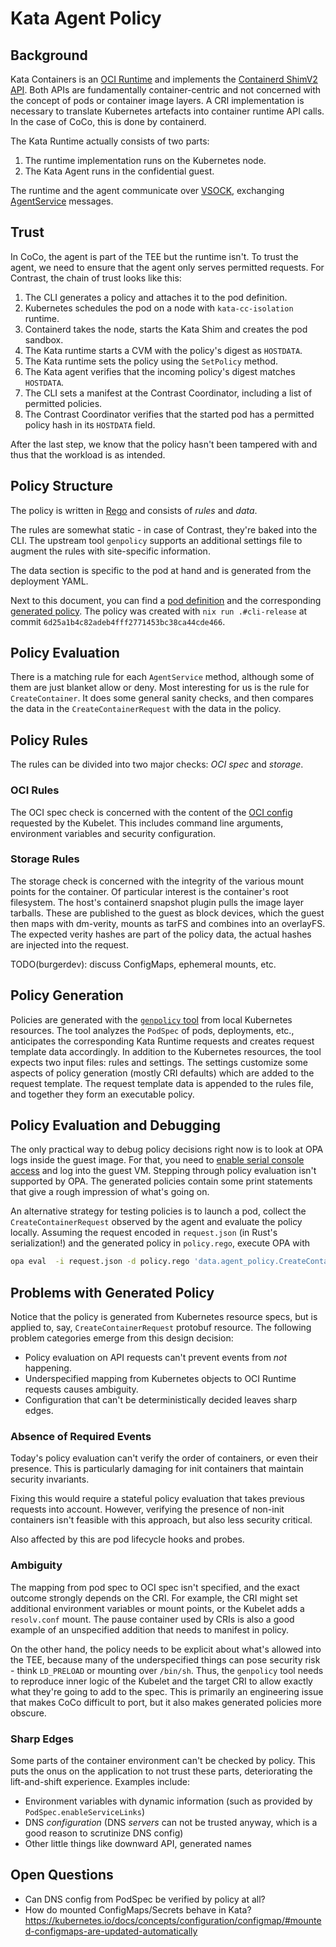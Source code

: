 # Kata Agent Policy

## Background

Kata Containers is an [OCI Runtime] and implements the [Containerd ShimV2 API].
Both APIs are fundamentally container-centric and not concerned with the concept of pods or container image layers.
A CRI implementation is necessary to translate Kubernetes artefacts into container runtime API calls.
In the case of CoCo, this is done by containerd.

The Kata Runtime actually consists of two parts:

1. The runtime implementation runs on the Kubernetes node.
2. The Kata Agent runs in the confidential guest.

The runtime and the agent communicate over [VSOCK], exchanging [AgentService] messages.

[OCI Runtime]: https://github.com/opencontainers/runtime-spec
[Containerd ShimV2 API]: https://pkg.go.dev/github.com/containerd/containerd@v1.7.13/api/runtime/task/v2#TaskService
[VSOCK]: https://www.man7.org/linux/man-pages/man7/vsock.7.html
[AgentService]: https://github.com/kata-containers/kata-containers/blob/89c76d7/src/libs/protocols/protos/agent.proto#L21-L76

## Trust

In CoCo, the agent is part of the TEE but the runtime isn't.
To trust the agent, we need to ensure that the agent only serves permitted requests.
For Contrast, the chain of trust looks like this:

1. The CLI generates a policy and attaches it to the pod definition.
2. Kubernetes schedules the pod on a node with `kata-cc-isolation` runtime.
3. Containerd takes the node, starts the Kata Shim and creates the pod sandbox.
4. The Kata runtime starts a CVM with the policy's digest as `HOSTDATA`.
5. The Kata runtime sets the policy using the `SetPolicy` method.
6. The Kata agent verifies that the incoming policy's digest matches `HOSTDATA`.
7. The CLI sets a manifest at the Contrast Coordinator, including a list of permitted policies.
8. The Contrast Coordinator verifies that the started pod has a permitted policy hash in its `HOSTDATA` field.

After the last step, we know that the policy hasn't been tampered with and thus that the workload is as intended.

## Policy Structure

The policy is written in [Rego] and consists of *rules* and *data*.

The rules are somewhat static - in case of Contrast, they're baked into the CLI.
The upstream tool `genpolicy` supports an additional settings file to augment the rules with site-specific information.

The data section is specific to the pod at hand and is generated from the deployment YAML.

Next to this document, you can find a [pod definition](example-policy.yaml) and the corresponding [generated policy](example-policy.rego).
The policy was created with `nix run .#cli-release` at commit `6d25a1b4c82adeb4fff2771453bc38ca44cde466`.

[Rego]: https://www.openpolicyagent.org/docs/latest/policy-language/

## Policy Evaluation

There is a matching rule for each `AgentService` method, although some of them are just blanket allow or deny.
Most interesting for us is the rule for `CreateContainer`.
It does some general sanity checks, and then compares the data in the `CreateContainerRequest` with the data in the policy.

## Policy Rules

The rules can be divided into two major checks: *OCI spec* and *storage*.

### OCI Rules

The OCI spec check is concerned with the content of the [OCI config] requested by the Kubelet.
This includes command line arguments, environment variables and security configuration.

[OCI config]: https://github.com/opencontainers/runtime-spec/blob/cb7ae92/specs-go/config.go#L6-L34

### Storage Rules

The storage check is concerned with the integrity of the various mount points for the container.
Of particular interest is the container's root filesystem.
The host's containerd snapshot plugin pulls the image layer tarballs.
These are published to the guest as block devices, which the guest then maps with dm-verity, mounts as tarFS and combines into an overlayFS.
The expected verity hashes are part of the policy data, the actual hashes are injected into the request.

TODO(burgerdev): discuss ConfigMaps, ephemeral mounts, etc.

## Policy Generation

Policies are generated with the [`genpolicy` tool] from local Kubernetes resources.
The tool analyzes the `PodSpec` of pods, deployments, etc., anticipates the corresponding Kata Runtime requests and creates request template data accordingly.
In addition to the Kubernetes resources, the tool expects two input files: rules and settings.
The settings customize some aspects of policy generation (mostly CRI defaults) which are added to the request template.
The request template data is appended to the rules file, and together they form an executable policy.

[`genpolicy` tool]: https://github.com/kata-containers/kata-containers/tree/main/src/tools/genpolicy

## Policy Evaluation and Debugging

The only practical way to debug policy decisions right now is to look at OPA logs inside the guest image.
For that, you need to [enable serial console access](../aks/serial-console.md) and log into the guest VM.
Stepping through policy evaluation isn't supported by OPA.
The generated policies contain some print statements that give a rough impression of what's going on.

An alternative strategy for testing policies is to launch a pod, collect the `CreateContainerRequest` observed by the agent and evaluate the policy locally.
Assuming the request encoded in `request.json` (in Rust's serialization!) and the generated policy in `policy.rego`, execute OPA with

```sh
opa eval  -i request.json -d policy.rego 'data.agent_policy.CreateContainerRequest'
```

## Problems with Generated Policy

Notice that the policy is generated from Kubernetes resource specs, but is applied to, say, `CreateContainerRequest` protobuf resource.
The following problem categories emerge from this design decision:

* Policy evaluation on API requests can't prevent events from *not* happening.
* Underspecified mapping from Kubernetes objects to OCI Runtime requests causes ambiguity.
* Configuration that can't be deterministically decided leaves sharp edges.

### Absence of Required Events

Today's policy evaluation can't verify the order of containers, or even their presence.
This is particularly damaging for init containers that maintain security invariants.

Fixing this would require a stateful policy evaluation that takes previous requests into account.
However, verifying the presence of non-init containers isn't feasible with this approach, but also less security critical.

Also affected by this are pod lifecycle hooks and probes.

### Ambiguity

The mapping from pod spec to OCI spec isn't specified, and the exact outcome strongly depends on the CRI.
For example, the CRI might set additional environment variables or mount points, or the Kubelet adds a `resolv.conf` mount.
The pause container used by CRIs is also a good example of an unspecified addition that needs to manifest in policy.

On the other hand, the policy needs to be explicit about what's allowed into the TEE, because many of the underspecified things can pose security risk - think `LD_PRELOAD` or mounting over `/bin/sh`.
Thus, the `genpolicy` tool needs to reproduce inner logic of the Kubelet and the target CRI to allow exactly what they're going to add to the spec.
This is primarily an engineering issue that makes CoCo difficult to port, but it also makes generated policies more obscure.

### Sharp Edges

Some parts of the container environment can't be checked by policy.
This puts the onus on the application to not trust these parts, deteriorating the lift-and-shift experience.
Examples include:

* Environment variables with dynamic information (such as provided by `PodSpec.enableServiceLinks`)
* DNS *configuration* (DNS *servers* can not be trusted anyway, which is a good reason to scrutinize DNS config)
* Other little things like downward API, generated names

## Open Questions

* Can DNS config from PodSpec be verified by policy at all?
* How do mounted ConfigMaps/Secrets behave in Kata?
  <https://kubernetes.io/docs/concepts/configuration/configmap/#mounted-configmaps-are-updated-automatically>
